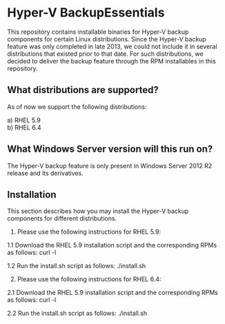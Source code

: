 Hyper-V BackupEssentials
========================

This repository contains installable binaries for Hyper-V backup 
components for certain Linux distributions. Since the Hyper-V backup
feature was only completed in late 2013, we could not include it
in several distributions that existed prior to that date. For such
distributions, we decided to deliver the backup feature through
the RPM installables in this repository.

What distributions are supported?
---------------------------------

As of now we support the following distributions:

a) RHEL 5.9<br>
b) RHEL 6.4<br>

What Windows Server version will this run on?
---------------------------------------------
The Hyper-V backup feature is only present in Windows Server 2012 R2 
release and its derivatives.

Installation
------------
This section describes how you may install the Hyper-V backup 
components for different distributions.<br>

1. Please use the following instructions for RHEL 5.9:

1.1 Download the RHEL 5.9 installation script and the corresponding
RPMs as follows:
curl -l

1.2 Run the install.sh script as follows:
./install.sh

2. Please use the following instructions for RHEL 6.4:

2.1 Download the RHEL 5.9 installation script and the corresponding
RPMs as follows:
curl -l

2.2 Run the install.sh script as follows:
./install.sh
